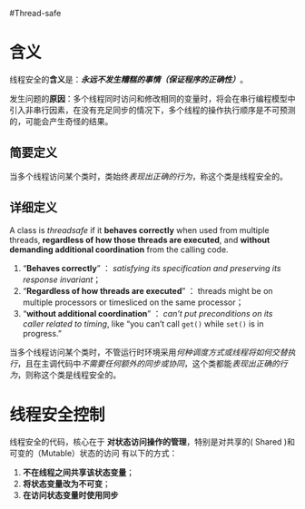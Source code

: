 #Thread-safe

# 含义
线程安全的**含义**是：***永远不发生糟糕的事情（保证程序的正确性）***。

发生问题的**原因**：多个线程同时访问和修改相同的变量时，将会在串行编程模型中引入非串行因素，在没有充足同步的情况下，多个线程的操作执行顺序是不可预测的，可能会产生奇怪的结果。

## 简要定义
当多个线程访问某个类时，类始终*表现出正确的行为*，称这个类是线程安全的。

## 详细定义
A class  is _threadsafe_ if it **behaves correctly** when used from multiple threads, **regardless of how those threads are executed**, and **without demanding additional coordination** from the calling code.

1. “**Behaves correctly**” ： *satisfying its specification and preserving its response invariant*；
2. “**Regardless of how threads are executed**” ： threads might be on multiple processors or timesliced on the same processor；
3. “**without additional coordination**” ： *can’t put preconditions on its caller related to timing*, like “you can’t call `get()` while `set()` is in progress.”

当多个线程访问某个类时，不管运行时环境采用*何种调度方式或线程将如何交替执行*，且在主调代码中*不需要任何额外的同步或协同*，这个类都能*表现出正确的行为*，则称这个类是线程安全的。


# 线程安全控制
线程安全的代码，核心在于
**对状态访问操作的管理**，特别是对共享的( Shared )和可变的（Mutable）状态的访问
有以下的方式：
1. **不在线程之间共享该状态变量**；
2. **将状态变量改为不可变**；
3. **在访问状态变量时使用同步**






